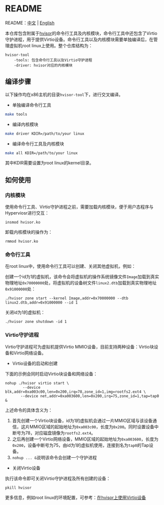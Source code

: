 # README
README：[中文](./README-zh.md) | [English](./README.md)

本仓库包含附属于[hvisor](https://github.com/syswonder/hvisor)的命令行工具及内核模块，命令行工具中还包含了Virtio守护进程，用于提供Virtio设备。命令行工具以及内核模块需要单独编译后，在管理虚拟机root linux上使用。整个仓库结构为：

```
hvisor-tool
	-tools: 包含命令行工具以及Virtio守护进程
	-driver: hvisor对应的内核模块
```

## 编译步骤

以下操作均在x86主机的目录`hvisor-tool`下，进行交叉编译。

* 单独编译命令行工具

```bash
make tools
```

* 编译内核模块

```bash
make driver KDIR=/path/to/your linux
```

* 编译命令行工具及内核模块

```bash
make all KDIR=/path/to/your linux
```

其中KDIR需要设置为root linux的kernel目录。

## 如何使用

### 内核模块

使用命令行工具、Virtio守护进程之前，需要加载内核模块，便于用户态程序与Hyperviosr进行交互：

```
insmod hvisor.ko
```

卸载内核模块的操作为：

```
rmmod hvisor.ko
```

### 命令行工具

在root linux中，使用命令行工具可以创建、关闭其他虚拟机，例如：

创建一个id为1的虚拟机，该命令会将虚拟机的操作系统镜像文件`Image`加载到真实物理地址`0x70000000`处，将虚拟机的设备树文件`linux2.dtb`加载到真实物理地址`0x91000000`处：

```
./hvisor zone start --kernel Image,addr=0x70000000 --dtb linux2.dtb,addr=0x91000000 --id 1
```

关闭id为1的虚拟机：

```
./hvisor zone shutdown -id 1
```

### Virtio守护进程

Virtio守护进程可为虚拟机提供Virtio MMIO设备，目前支持两种设备：Virtio块设备和Virtio网络设备。

* Virtio设备的启动和创建

下面的示例会同时启动Virtio块设备和网络设备：

```
nohup ./hvisor virtio start \
        --device blk,addr=0xa003c00,len=0x200,irq=78,zone_id=1,img=rootfs2.ext4 \
       --device net,addr=0xa003600,len=0x200,irq=75,zone_id=1,tap=tap0  &
```

上述命令的具体含义为：

1. 首先创建一个Virtio块设备，id为1的虚拟机会通过一片MMIO区域与该设备通信，这片MMIO区域的起始地址为`0xa003c00`，长度为`0x200`。同时设置设备中断号为78，对应磁盘镜像为`rootfs2.ext4`。
2. 之后再创建一个Virtio网络设备，MMIO区域的起始地址为`0xa003600`，长度为`0x200`，设备中断号为75，由id为1的虚拟机使用，连接到名为`tap0`的Tap设备。
3. `nohup ... &`说明该命令会创建一个守护进程

* 关闭Virtio设备

执行该命令即可关闭Virtio守护进程及所有创建的设备：

```
pkill hvisor
```

更多信息，例如root linux的环境配置，可参考：[在hvisor上使用Virtio设备](https://report.syswonder.org/#/2024/20240415_Virtio_devices_tutorial)